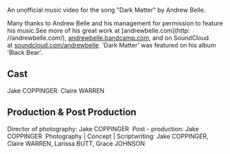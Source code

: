 An unofficial music video for the song "Dark Matter" by Andrew Belle.

Many thanks to Andrew Belle and his management
for permission to feature his music.See more of his great work at [andrewbelle.com](http: //andrewbelle.com/), [andrewbelle.bandcamp.com](https://andrewbelle.bandcamp.com/), and on SoundCloud at [soundcloud.com/andrewbelle](https://soundcloud.com/andrewbelle). 'Dark Matter' was featured on his album 'Black Bear'.

## Cast
Jake COPPINGER  Claire WARREN

## Production & Post Production
Director of photography: Jake COPPINGER  Post - production: Jake COPPINGER  Photography | Concept | Scriptwriting: Jake COPPINGER, Claire WARREN, Larissa BUTT, Grace JOHNSON 